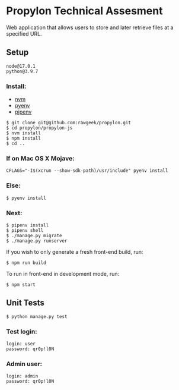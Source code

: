 # Propylon Technical Assesment

Web application that allows users to store and later retrieve files at a specified URL.

## Setup
```
node@17.0.1
python@3.9.7
```

### Install:
* [nvm](https://github.com/nvm-sh/nvm)
* [pyenv](https://github.com/pyenv/pyenv)
* [pipenv](https://pipenv.readthedocs.io/en/latest/)

```
$ git clone git@github.com:rawgeek/propylon.git
$ cd propylon/propylon-js
$ nvm install
$ npm install
$ cd ..
```

### If on Mac OS X Mojave:
```
CFLAGS="-I$(xcrun --show-sdk-path)/usr/include" pyenv install
```
### Else:
```
$ pyenv install
```

### Next:
```
$ pipenv install
$ pipenv shell
$ ./manage.py migrate
$ ./manage.py runserver
```

If you wish to only generate a fresh front-end build, run:
```
$ npm run build
```

To run in front-end in development mode, run:
```
$ npm start
```

## Unit Tests
```
$ python manage.py test
```

### Test login:
```
login: user
password: qr0p!l0N
```

### Admin user:
```
login: admin
password: qr0p!l0N
```
